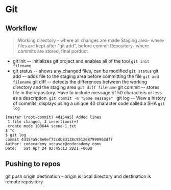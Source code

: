 # Git 
## Workflow
> Working directory - where all changes are made 
> Staging area- where files are kept after "git add", before commit
> Repository- where commits are stored, final porduct

- git init -- initializes git project and enables all of the tool
```git init filename```
- git status -- shows any changed files, can be modified
```git status```
git add -- adds file to the staging area before committing the file
```git add filename```
git diff -- detects the differences between the working directory and the staging area
```git diff filename```
git commit -- stores file in the repository. Have to include message of 50 characters or less as a description.
```git commit -m "Some message" ```
git log -- View a history of commits, displays using a unique 40 character code called a SHA
```git log```
``` $ git commit -m "Added lines"
[master (root-commit) 4d154a5] Added lines
 1 file changed, 3 insertions(+)
 create mode 100644 scene-1.txt
$ ^C
$ git log
commit 4d154a5c8e0ef73cdb83138c9512087990963df7
Author: codecademy <ccuser@codecademy.com>
Date:   Sat Apr 24 02:45:13 2021 +0000 
```
## Pushing to repos
git push origin destination - origin is local directory and destination is remote repository